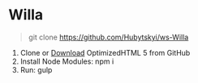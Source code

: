 # Willa

> git clone https://github.com/Hubytskyi/ws-Willa

1. Clone or [Download](https://github.com/Hubytskyi/ws-Willa.zip) OptimizedHTML 5 from GitHub
2. Install Node Modules: npm i
3. Run: gulp